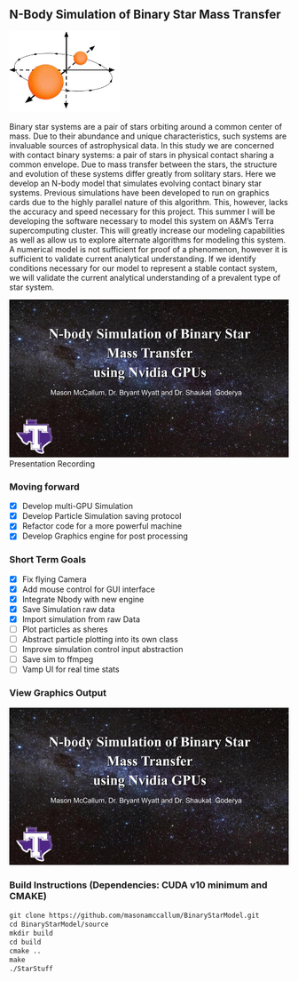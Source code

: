 ## N-Body Simulation of Binary Star Mass Transfer

<img src="/images/logo.jpg" width="200" />

Binary star systems are a pair of stars orbiting around a common center of mass. Due to their abundance and unique 
characteristics, such systems are invaluable sources of astrophysical data. In this study we are concerned with contact binary 
systems: a pair of stars in physical contact sharing a common envelope. Due to mass transfer between the stars, the structure 
and evolution of these systems differ greatly from solitary stars. Here we develop an N-body model that simulates evolving 
contact binary star systems. Previous simulations have been developed to run on graphics cards due to the highly parallel 
nature of this algorithm. This, however, lacks the accuracy and speed necessary for this project. This summer I will be 
developing the software necessary to model this system on A&M’s Terra supercomputing cluster. This will greatly increase our 
modeling capabilities as well as allow us to explore alternate algorithms for modeling this system. A numerical model is not 
sufficient for proof of a phenomenon, however it is sufficient to validate current analytical understanding. If we identify 
conditions necessary for our model to represent a stable contact system, we will validate the current analytical understanding 
of a prevalent type of star system.

[![Presentation](/images/thumbnail.jpg)](https://youtu.be/CefOApx5AQI "Presentation Recording - Click to Watch!")
Presentation Recording

### Moving forward
- [X] Develop multi-GPU Simulation
- [X] Develop Particle Simulation saving protocol
- [X] Refactor code for a more powerful machine
- [X] Develop Graphics engine for post processing

### Short Term Goals
- [X] Fix flying Camera
- [X] Add mouse control for GUI interface 
- [X] Integrate Nbody with new engine
- [X] Save Simulation raw data
- [X] Import simulation from raw Data
- [ ] Plot particles as sheres
- [ ] Abstract particle plotting into its own class
- [ ] Improve simulation control input abstraction
- [ ] Save sim to ffmpeg
- [ ] Vamp UI for real time stats

### View Graphics Output
[![graphics](/images/thumbnail.jpg)](projectPresentation/graphics.mp4 "Presentation Recording - Click to Watch!")

### Build Instructions  (Dependencies: CUDA v10 minimum and CMAKE)
    git clone https://github.com/masonamccallum/BinaryStarModel.git
    cd BinaryStarModel/source
    mkdir build
    cd build
    cmake ..
    make
    ./StarStuff
